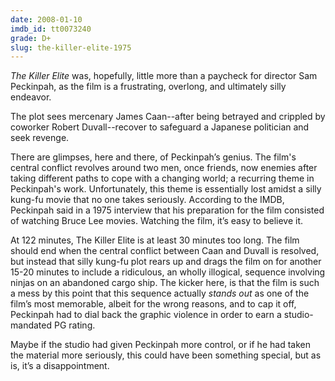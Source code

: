 ```yaml
---
date: 2008-01-10
imdb_id: tt0073240
grade: D+
slug: the-killer-elite-1975
---
```


_The Killer Elite_ was, hopefully, little more than a paycheck for director Sam Peckinpah, as the film is a frustrating, overlong, and ultimately silly endeavor.

The plot sees mercenary James Caan--after being betrayed and crippled by coworker Robert Duvall--recover to safeguard a Japanese politician and seek revenge.

There are glimpses, here and there, of Peckinpah’s genius. The film's central conflict revolves around two men, once friends, now enemies after taking different paths to cope with a changing world; a recurring theme in Peckinpah's work. Unfortunately, this theme is essentially lost amidst a silly kung-fu movie that no one takes seriously. According to the IMDB, Peckinpah said in a 1975 interview that his preparation for the film consisted of watching Bruce Lee movies. Watching the film, it’s easy to believe it.

At 122 minutes, The Killer Elite is at least 30 minutes too long. The film should end when the central conflict between Caan and Duvall is resolved, but instead that silly kung-fu plot rears up and drags the film on for another 15-20 minutes to include a ridiculous, an wholly illogical, sequence involving ninjas on an abandoned cargo ship. The kicker here, is that the film is such a mess by this point that this sequence actually _stands out_ as one of the film’s most memorable, albeit for the wrong reasons, and to cap it off, Peckinpah had to dial back the graphic violence in order to earn a studio-mandated PG rating.

Maybe if the studio had given Peckinpah more control, or if he had taken the material more seriously, this could have been something special, but as is, it’s a disappointment.
